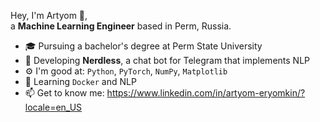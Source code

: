 Hey, I'm Artyom 👋,  
a **Machine Learning Engineer** based in Perm, Russia.

- 🎓 Pursuing a bachelor's degree at Perm State University
- 🤖 Developing **Nerdless**, a chat bot for Telegram that implements NLP 
- ⚙️ I'm good at:  `Python`, `PyTorch`, `NumPy`, `Matplotlib`
- 🌱 Learning `Docker` and NLP
- 📫 Get to know me: https://www.linkedin.com/in/artyom-eryomkin/?locale=en_US
